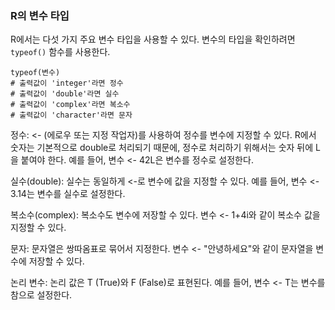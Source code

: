 ### R의 변수 타입

R에서는 다섯 가지 주요 변수 타입을 사용할 수 있다. 변수의 타입을 확인하려면 `typeof()` 함수를 사용한다.

```
typeof(변수)
# 출력값이 'integer'라면 정수
# 출력값이 'double'라면 실수
# 출력값이 'complex'라면 복소수
# 출력값이 'character'라면 문자
```

정수: <- (에로우 또는 지정 작업자)를 사용하여 정수를 변수에 지정할 수 있다. R에서 숫자는 기본적으로 double로 처리되기 때문에, 정수로 처리하기 위해서는 숫자 뒤에 L을 붙여야 한다. 예를 들어, 변수 <- 42L은 변수를 정수로 설정한다.

실수(double): 실수는 동일하게 <-로 변수에 값을 지정할 수 있다. 예를 들어, 변수 <- 3.14는 변수를 실수로 설정한다.

복소수(complex): 복소수도 변수에 저장할 수 있다. 변수 <- 1+4i와 같이 복소수 값을 지정할 수 있다.

문자: 문자열은 쌍따옴표로 묶어서 지정한다. 변수 <- "안녕하세요"와 같이 문자열을 변수에 저장할 수 있다.

논리 변수: 논리 값은 T (True)와 F (False)로 표현된다. 예를 들어, 변수 <- T는 변수를 참으로 설정한다.
